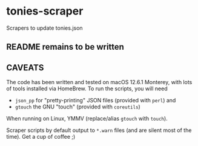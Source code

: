 # tonies-scraper
Scrapers to update tonies.json

## README remains to be written

## CAVEATS
The code has been written and tested on macOS 12.6.1 Monterey, with lots of tools installed via HomeBrew.
To run the scripts, you will need
 * `json_pp` for "pretty-printing" JSON files (provided with `perl`) and
 * `gtouch` the GNU "touch" (provided with `coreutils`)

When running on Linux, YMMV (replace/alias `gtouch` with `touch`).


Scraper scripts by default output to `*.warn` files (and are silent most of the time). Get a cup of coffee ;)
